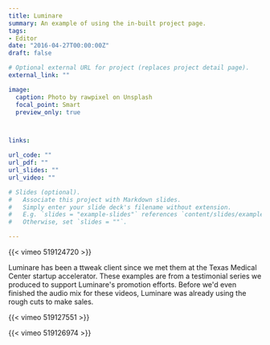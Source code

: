 ```yaml
---
title: Luminare
summary: An example of using the in-built project page.
tags:
- Editor
date: "2016-04-27T00:00:00Z"
draft: false

# Optional external URL for project (replaces project detail page).
external_link: ""

image:
  caption: Photo by rawpixel on Unsplash
  focal_point: Smart
  preview_only: true



links:

url_code: ""
url_pdf: ""
url_slides: ""
url_video: ""

# Slides (optional).
#   Associate this project with Markdown slides.
#   Simply enter your slide deck's filename without extension.
#   E.g. `slides = "example-slides"` references `content/slides/example-slides.md`.
#   Otherwise, set `slides = ""`.

---
```


{{< vimeo 519124720 >}}

Luminare has been a ttweak client since we met them at the Texas Medical Center startup accelerator. These examples are from a testimonial series we produced to support Luminare's promotion efforts. Before we'd even finished the audio mix for these videos, Luminare was already using the rough cuts to make sales.

{{< vimeo 519127551 >}}

{{< vimeo 519126974 >}}